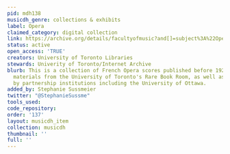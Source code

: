 ```yaml
---
pid: mdh138
musicdh_genre: collections & exhibits
label: Opera
claimed_category: digital collection
link: https://archive.org/details/facultyofmusic?and[]=subject%3A%22Operas%22
status: active
open_access: 'TRUE'
creators: University of Toronto Libraries
stewards: Univerity of Toronto/Internet Archive
blurb: This is a collection of French Opera scores published before 1923. It includes
  materials from the University of Toronto's Rare Book Room, as well as items contributed
  by partnership institutions including the University of Ottawa.
added_by: Stephanie Sussmeier
twitter: "@StephanieSussme"
tools_used: 
code_repository: 
order: '137'
layout: musicdh_item
collection: musicdh
thumbnail: ''
full: ''
---
```

